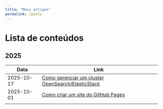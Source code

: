 ```yaml
---
title: "Meus artigos"
permalink: /posts
---
```


# Lista de conteúdos

## 2025

| Data       | Link                                 |
|------------|--------------------------------------|
| 2025-10-17 | [Como gerenciar um cluster OpenSearch/ElasticStack](./2025/10/17/Gerenciando_seu_cluster_OpenSearch_ElasticStack.html) |
| 2025-10-01 | [Como criar um site do GitHub Pages](./2025/10/01/Criando_um_site_do_GitHub_Pages.html) |
|            |                                      |

